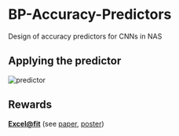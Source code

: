 # BP-Accuracy-Predictors
Design of accuracy predictors for CNNs in NAS

## Applying the predictor
![predictor](https://github.com/xsmida03/BP-Accuracy-Predictors/blob/main/imgs/predictor.png)

## Rewards
**[Excel@fit](https://excel.fit.vutbr.cz/)** (see [paper](https://excel.fit.vutbr.cz/submissions/2023/082/82.pdf), [poster](https://excel.fit.vutbr.cz/submissions/2023/082/82_poster.pdf))
